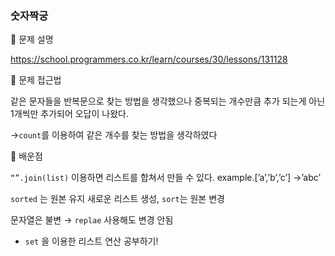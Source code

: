 ### 숫자짝궁

📌 문제 설명

 https://school.programmers.co.kr/learn/courses/30/lessons/131128

📌 문제 접근법

같은 문자들을 반복문으로 찾는 방법을 생각했으나 중복되는 개수만큼 추가 되는게 아닌 1개씩만 추가되어 오답이 나왔다.

→`count`를 이용하여 같은 개수를 찾는 방법을 생각하였다

📌 배운점

`“”.join(list)` 이용하면 리스트를 합쳐서 만들 수 있다. example.[’a’,’b’,’c’] →’abc’

`sorted` 는 원본 유지 새로운 리스트 생성, `sort`는 원본 변경

문자열은 불변 → `replae` 사용해도 변경 안됨

- `set` 을 이용한 리스트 연산 공부하기!
